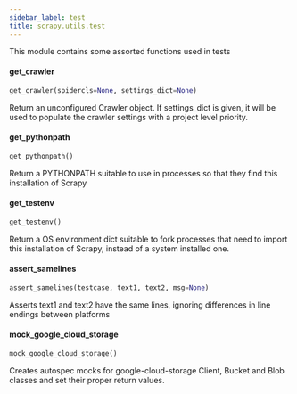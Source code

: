 ```yaml
---
sidebar_label: test
title: scrapy.utils.test
---
```


This module contains some assorted functions used in tests

#### get\_crawler

```python
get_crawler(spidercls=None, settings_dict=None)
```

Return an unconfigured Crawler object. If settings_dict is given, it
will be used to populate the crawler settings with a project level
priority.

#### get\_pythonpath

```python
get_pythonpath()
```

Return a PYTHONPATH suitable to use in processes so that they find this
installation of Scrapy

#### get\_testenv

```python
get_testenv()
```

Return a OS environment dict suitable to fork processes that need to import
this installation of Scrapy, instead of a system installed one.

#### assert\_samelines

```python
assert_samelines(testcase, text1, text2, msg=None)
```

Asserts text1 and text2 have the same lines, ignoring differences in
line endings between platforms

#### mock\_google\_cloud\_storage

```python
mock_google_cloud_storage()
```

Creates autospec mocks for google-cloud-storage Client, Bucket and Blob
classes and set their proper return values.

